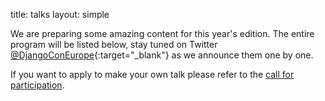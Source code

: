 title: talks
layout: simple

We are preparing some amazing content for this year's edition. The entire program will be listed below, stay tuned on Twitter [@DjangoConEurope](https://twitter.com/djangoconeurope){:target="_blank"} as we announce them one by one.

If you want to apply to make your own talk please refer to the [call for participation](/talks/cfp/).